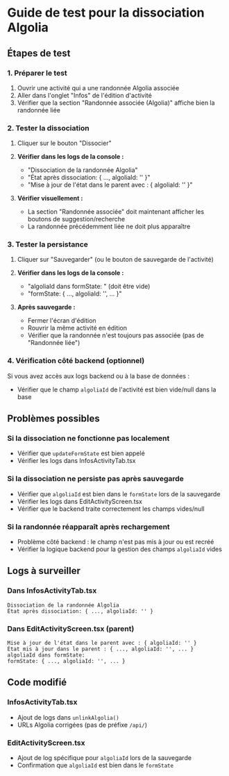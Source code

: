 # Guide de test pour la dissociation Algolia

## Étapes de test

### 1. Préparer le test
1. Ouvrir une activité qui a une randonnée Algolia associée
2. Aller dans l'onglet "Infos" de l'édition d'activité
3. Vérifier que la section "Randonnée associée (Algolia)" affiche bien la randonnée liée

### 2. Tester la dissociation
1. Cliquer sur le bouton "Dissocier"
2. **Vérifier dans les logs de la console :**
   - "Dissociation de la randonnée Algolia"
   - "État après dissociation: { ..., algoliaId: '' }"
   - "Mise à jour de l'état dans le parent avec : { algoliaId: '' }"

3. **Vérifier visuellement :**
   - La section "Randonnée associée" doit maintenant afficher les boutons de suggestion/recherche
   - La randonnée précédemment liée ne doit plus apparaître

### 3. Tester la persistance
1. Cliquer sur "Sauvegarder" (ou le bouton de sauvegarde de l'activité)
2. **Vérifier dans les logs de la console :**
   - "algoliaId dans formState: " (doit être vide)
   - "formState: { ..., algoliaId: '', ... }"

3. **Après sauvegarde :**
   - Fermer l'écran d'édition
   - Rouvrir la même activité en édition
   - Vérifier que la randonnée n'est toujours pas associée (pas de "Randonnée liée")

### 4. Vérification côté backend (optionnel)
Si vous avez accès aux logs backend ou à la base de données :
- Vérifier que le champ `algoliaId` de l'activité est bien vide/null dans la base

## Problèmes possibles

### Si la dissociation ne fonctionne pas localement
- Vérifier que `updateFormState` est bien appelé
- Vérifier les logs dans InfosActivityTab.tsx

### Si la dissociation ne persiste pas après sauvegarde
- Vérifier que `algoliaId` est bien dans le `formState` lors de la sauvegarde
- Vérifier les logs dans EditActivityScreen.tsx
- Vérifier que le backend traite correctement les champs vides/null

### Si la randonnée réapparaît après rechargement
- Problème côté backend : le champ n'est pas mis à jour ou est recréé
- Vérifier la logique backend pour la gestion des champs `algoliaId` vides

## Logs à surveiller

### Dans InfosActivityTab.tsx
```
Dissociation de la randonnée Algolia
État après dissociation: { ..., algoliaId: '' }
```

### Dans EditActivityScreen.tsx (parent)
```
Mise à jour de l'état dans le parent avec : { algoliaId: '' }
État mis à jour dans le parent : { ..., algoliaId: '', ... }
algoliaId dans formState: 
formState: { ..., algoliaId: '', ... }
```

## Code modifié

### InfosActivityTab.tsx
- Ajout de logs dans `unlinkAlgolia()`
- URLs Algolia corrigées (pas de préfixe `/api/`)

### EditActivityScreen.tsx  
- Ajout de log spécifique pour `algoliaId` lors de la sauvegarde
- Confirmation que `algoliaId` est bien dans le `formState`
